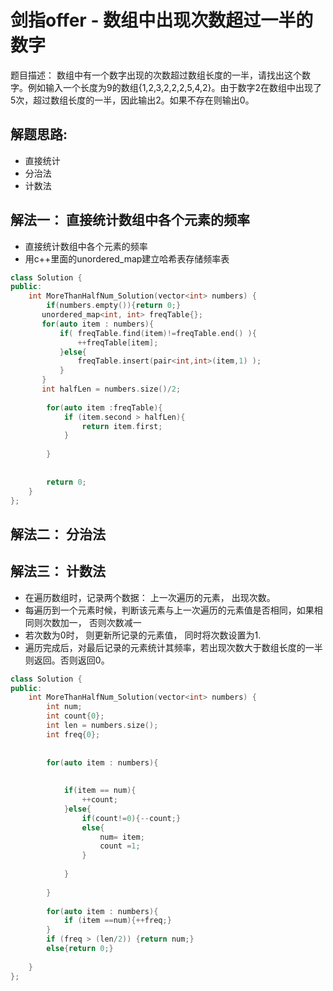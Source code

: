# 剑指offer - 数组中出现次数超过一半的数字
题目描述： 数组中有一个数字出现的次数超过数组长度的一半，请找出这个数字。例如输入一个长度为9的数组{1,2,3,2,2,2,5,4,2}。由于数字2在数组中出现了5次，超过数组长度的一半，因此输出2。如果不存在则输出0。

## 解题思路:
- 直接统计
- 分治法
- 计数法


## 解法一： 直接统计数组中各个元素的频率
- 直接统计数组中各个元素的频率
- 用c++里面的unordered_map建立哈希表存储频率表

```c++
class Solution {
public:
    int MoreThanHalfNum_Solution(vector<int> numbers) {
        if(numbers.empty()){return 0;}
       unordered_map<int, int> freqTable{};
       for(auto item : numbers){
           if( freqTable.find(item)!=freqTable.end() ){
               ++freqTable[item];
           }else{
               freqTable.insert(pair<int,int>(item,1) );
           }
       }
       int halfLen = numbers.size()/2;
        
        for(auto item :freqTable){
            if (item.second > halfLen){
                return item.first;
            }
            
        }
        
        
        return 0;
    }
};

```

## 解法二： 分治法








## 解法三： 计数法
- 在遍历数组时，记录两个数据： 上一次遍历的元素， 出现次数。
- 每遍历到一个元素时候，判断该元素与上一次遍历的元素值是否相同，如果相同则次数加一， 否则次数减一
- 若次数为0时， 则更新所记录的元素值， 同时将次数设置为1.
- 遍历完成后，对最后记录的元素统计其频率，若出现次数大于数组长度的一半则返回。否则返回0。

```c++
class Solution {
public:
    int MoreThanHalfNum_Solution(vector<int> numbers) {
        int num;
        int count{0};
        int len = numbers.size();
        int freq{0};
        
        
        for(auto item : numbers){
            
            
            if(item == num){
                ++count;
            }else{
                if(count!=0){--count;}
                else{
                    num= item;
                    count =1;
                }
                
            }
            
        }
        
        for(auto item : numbers){
            if (item ==num){++freq;}
        }
        if (freq > (len/2)) {return num;}
        else{return 0;}
        
    }
};
```
